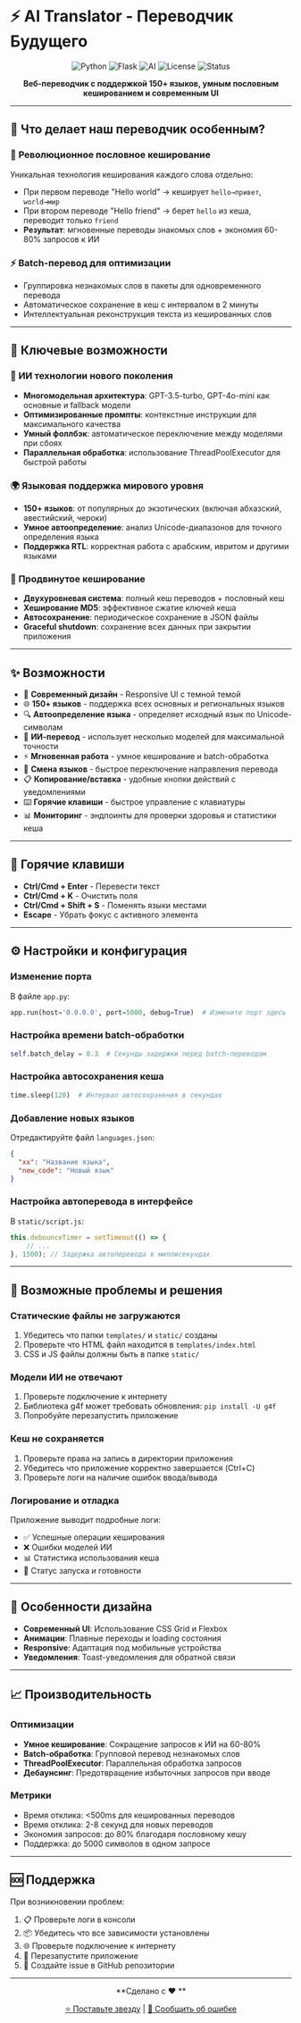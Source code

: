 # ⚡ AI Translator - Переводчик Будущего

<div align="center">

![Python](https://img.shields.io/badge/Python-3.8%2B-3776ab?style=for-the-badge&logo=python&logoColor=white)
![Flask](https://img.shields.io/badge/Flask-2.3%2B-000000?style=for-the-badge&logo=flask&logoColor=white)
![AI](https://img.shields.io/badge/AI-Powered-FF6B6B?style=for-the-badge&logo=openai&logoColor=white)
![License](https://img.shields.io/badge/License-MIT-00D4AA?style=for-the-badge&logo=opensourceinitiative&logoColor=white)
![Status](https://img.shields.io/badge/Status-Active-00C851?style=for-the-badge&logo=checkmarx&logoColor=white)

**Веб-переводчик с поддержкой 150+ языков, умным пословным кешированием и современным UI**

</div>

---

## 🎯 Что делает наш переводчик особенным?

### 🧠 **Революционное пословное кеширование**
Уникальная технология кеширования каждого слова отдельно:
- При первом переводе "Hello world" → кеширует `hello→привет`, `world→мир`  
- При втором переводе "Hello friend" → берет `hello` из кеша, переводит только `friend`
- **Результат**: мгновенные переводы знакомых слов + экономия 60-80% запросов к ИИ

### ⚡ **Batch-перевод для оптимизации**
- Группировка незнакомых слов в пакеты для одновременного перевода
- Автоматическое сохранение в кеш с интервалом в 2 минуты
- Интеллектуальная реконструкция текста из кешированных слов

---

## 🚀 Ключевые возможности

### 🤖 **ИИ технологии нового поколения**
- **Многомодельная архитектура**: GPT-3.5-turbo, GPT-4o-mini как основные и fallback модели
- **Оптимизированные промпты**: контекстные инструкции для максимального качества
- **Умный фоллбэк**: автоматическое переключение между моделями при сбоях
- **Параллельная обработка**: использование ThreadPoolExecutor для быстрой работы

### 🌍 **Языковая поддержка мирового уровня** 
- **150+ языков**: от популярных до экзотических (включая абхазский, авестийский, чероки)
- **Умное автоопределение**: анализ Unicode-диапазонов для точного определения языка
- **Поддержка RTL**: корректная работа с арабским, ивритом и другими языками

### 💾 **Продвинутое кеширование**
- **Двухуровневая система**: полный кеш переводов + пословный кеш
- **Хеширование MD5**: эффективное сжатие ключей кеша
- **Автосохранение**: периодическое сохранение в JSON файлы
- **Graceful shutdown**: сохранение всех данных при закрытии приложения

---

## ✨ Возможности

- 🎨 **Современный дизайн** - Responsive UI с темной темой
- 🌐 **150+ языков** - поддержка всех основных и региональных языков
- 🔍 **Автоопределение языка** - определяет исходный язык по Unicode-символам
- 🧠 **ИИ-перевод** - использует несколько моделей для максимальной точности
- ⚡ **Мгновенная работа** - умное кеширование и batch-обработка
- 🔄 **Смена языков** - быстрое переключение направления перевода
- 📋 **Копирование/вставка** - удобные кнопки действий с уведомлениями
- ⌨️ **Горячие клавиши** - быстрое управление с клавиатуры
- 📊 **Мониторинг** - эндпоинты для проверки здоровья и статистики кеша

---

## 🎯 Горячие клавиши

- **Ctrl/Cmd + Enter** - Перевести текст
- **Ctrl/Cmd + K** - Очистить поля
- **Ctrl/Cmd + Shift + S** - Поменять языки местами
- **Escape** - Убрать фокус с активного элемента

---

## ⚙️ Настройки и конфигурация

### Изменение порта
В файле `app.py`:
```python
app.run(host='0.0.0.0', port=5000, debug=True)  # Измените порт здесь
```

### Настройка времени batch-обработки
```python
self.batch_delay = 0.3  # Секунды задержки перед batch-переводом
```

### Настройка автосохранения кеша
```python
time.sleep(120)  # Интервал автосохранения в секундах
```

### Добавление новых языков
Отредактируйте файл `languages.json`:
```json
{
  "xx": "Название языка",
  "new_code": "Новый язык"
}
```

### Настройка автоперевода в интерфейсе
В `static/script.js`:
```javascript
this.debounceTimer = setTimeout(() => {
    // ...
}, 1500); // Задержка автоперевода в миллисекундах
```

---

## 🔧 Возможные проблемы и решения

### Статические файлы не загружаются
1. Убедитесь что папки `templates/` и `static/` созданы
2. Проверьте что HTML файл находится в `templates/index.html`
3. CSS и JS файлы должны быть в папке `static/`

### Модели ИИ не отвечают
1. Проверьте подключение к интернету
2. Библиотека g4f может требовать обновления: `pip install -U g4f`
3. Попробуйте перезапустить приложение

### Кеш не сохраняется
1. Проверьте права на запись в директории приложения
2. Убедитесь что приложение корректно завершается (Ctrl+C)
3. Проверьте логи на наличие ошибок ввода/вывода

### Логирование и отладка
Приложение выводит подробные логи:
- ✅ Успешные операции кеширования
- ❌ Ошибки моделей ИИ
- 📊 Статистика использования кеша
- 🚀 Статус запуска и готовности

---

## 🎨 Особенности дизайна

- **Современный UI**: Использование CSS Grid и Flexbox
- **Анимации**: Плавные переходы и loading состояния
- **Responsive**: Адаптация под мобильные устройства
- **Уведомления**: Toast-уведомления для обратной связи

---

## 📈 Производительность

### Оптимизации
- **Умное кеширование**: Сокращение запросов к ИИ на 60-80%
- **Batch-обработка**: Групповой перевод незнакомых слов
- **ThreadPoolExecutor**: Параллельная обработка запросов
- **Дебаунсинг**: Предотвращение избыточных запросов при вводе

### Метрики
- Время отклика: <500ms для кешированных переводов
- Время отклика: 2-8 секунд для новых переводов
- Экономия запросов: до 80% благодаря пословному кешу
- Поддержка: до 5000 символов в одном запросе

---

## 🆘 Поддержка

При возникновении проблем:

1. 📋 Проверьте логи в консоли
2. 📦 Убедитесь что все зависимости установлены
3. 🌐 Проверьте подключение к интернету
4. 🔄 Перезапустите приложение
5. 📧 Создайте issue в GitHub репозитории

---

<div align="center">

**Сделано с ❤️ **

[⭐ Поставьте звезду](https://github.com/disconnect-dev/g4f-translator) | [🐛 Сообщить об ошибке](https://github.com/disconnect-dev/g4f-translator/issues)

</div>
